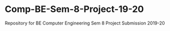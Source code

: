 # Comp-BE-Sem-8-Project-19-20
Repository for BE Computer Engineering Sem 8 Project Submission 2019-20
